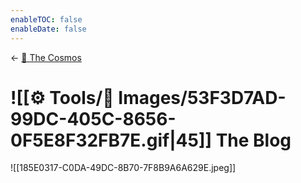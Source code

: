 ```yaml
---
enableTOC: false
enableDate: false
---
```


<- [🔮 The Cosmos](🔮%20The%20Cosmos/The%20Cosmos.md)

# ![[⚙️ Tools/📸 Images/53F3D7AD-99DC-405C-8656-0F5E8F32FB7E.gif|45]] The Blog

![[185E0317-C0DA-49DC-8B70-7F8B9A6A629E.jpeg]]